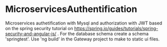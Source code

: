 # MicroservicesAuthentification
Microservices authetification with Mysql and authorization with JWT based on the spring security tutorial on https://spring.io/guides/tutorials/spring-security-and-angular-js/ .
For the database schema create a schema 'springtest'.
Use 'ng build' in the Gateway project to make to static ui files.

